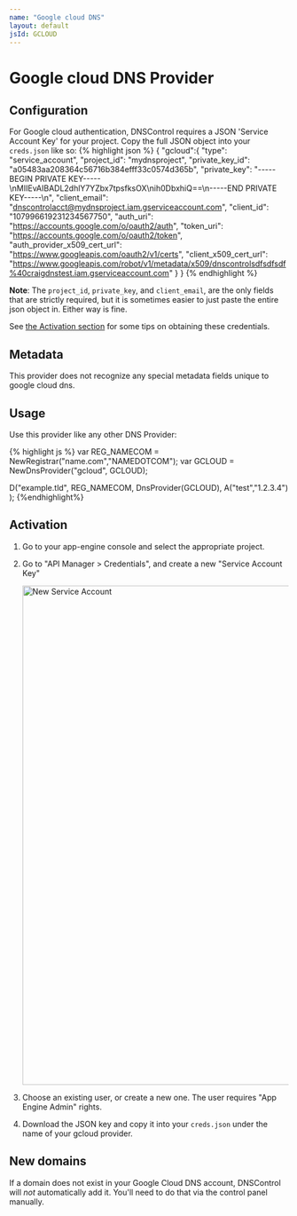 ```yaml
---
name: "Google cloud DNS"
layout: default
jsId: GCLOUD
---
```


# Google cloud DNS Provider

## Configuration

For Google cloud authentication, DNSControl requires a JSON 'Service Account Key' for your project. Copy the full JSON object into your `creds.json` like so:
{% highlight json %}
{
    "gcloud":{
        "type": "service_account",
        "project_id": "mydnsproject",
        "private_key_id": "a05483aa208364c56716b384efff33c0574d365b",
        "private_key": "-----BEGIN PRIVATE KEY-----\nMIIEvAIBADL2dhlY7YZbx7tpsfksOX\nih0DbxhiQ==\n-----END PRIVATE KEY-----\n",
        "client_email": "dnscontrolacct@mydnsproject.iam.gserviceaccount.com",
        "client_id": "107996619231234567750",
        "auth_uri": "https://accounts.google.com/o/oauth2/auth",
        "token_uri": "https://accounts.google.com/o/oauth2/token",
        "auth_provider_x509_cert_url": "https://www.googleapis.com/oauth2/v1/certs",
        "client_x509_cert_url": "https://www.googleapis.com/robot/v1/metadata/x509/dnscontrolsdfsdfsdf%40craigdnstest.iam.gserviceaccount.com"
    }
}
{% endhighlight %}

**Note**: The `project_id`, `private_key`, and `client_email`, are the only fields that are strictly required, but it is sometimes easier to just paste the entire json object in. Either way is fine.

See [the Activation section](#activation) for some tips on obtaining these credentials.

## Metadata

This provider does not recognize any special metadata fields unique to google cloud dns.

## Usage

Use this provider like any other DNS Provider:

{% highlight js %}
var REG_NAMECOM = NewRegistrar("name.com","NAMEDOTCOM");
var GCLOUD = NewDnsProvider("gcloud", GCLOUD);

D("example.tld", REG_NAMECOM, DnsProvider(GCLOUD),
    A("test","1.2.3.4")
);
{%endhighlight%}

## Activation

1. Go to your app-engine console and select the appropriate project.
2. Go to "API Manager > Credentials", and create a new "Service Account Key"

    <img src="{{ site.github.url }}/assets/gcloud-json-screen.png" alt="New Service Account" style="width: 900px;"/>

3. Choose an existing user, or create a new one. The user requires "App Engine Admin" rights.
4. Download the JSON key and copy it into your `creds.json` under the name of your gcloud provider.

## New domains

If a domain does not exist in your Google Cloud DNS account, DNSControl
will *not* automatically add it. You'll need to do that via the
control panel manually.
